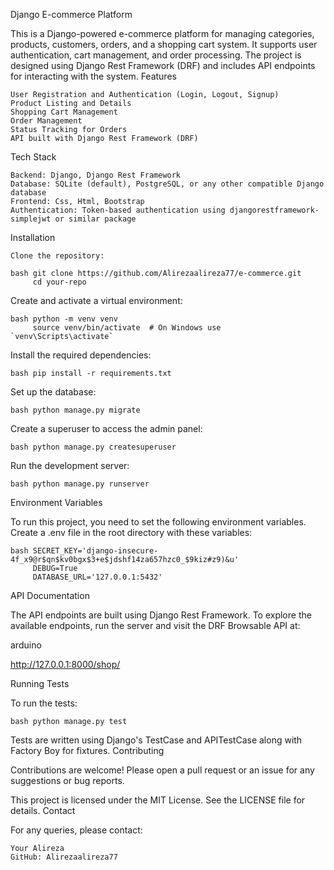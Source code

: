 Django E-commerce Platform

This is a Django-powered e-commerce platform for managing categories, products, customers, orders, and a shopping cart system. It supports user authentication, cart management, and order processing. The project is designed using Django Rest Framework (DRF) and includes API endpoints for interacting with the system.
Features

    User Registration and Authentication (Login, Logout, Signup)
    Product Listing and Details
    Shopping Cart Management
    Order Management
    Status Tracking for Orders
    API built with Django Rest Framework (DRF)

Tech Stack

    Backend: Django, Django Rest Framework
    Database: SQLite (default), PostgreSQL, or any other compatible Django database
    Frontend: Css, Html, Bootstrap
    Authentication: Token-based authentication using djangorestframework-simplejwt or similar package

Installation

    Clone the repository:

    bash git clone https://github.com/Alirezaalireza77/e-commerce.git
         cd your-repo



Create and activate a virtual environment:

    bash python -m venv venv
         source venv/bin/activate  # On Windows use `venv\Scripts\activate`



Install the required dependencies:

    bash pip install -r requirements.txt



Set up the database:

    bash python manage.py migrate



Create a superuser to access the admin panel:

    bash python manage.py createsuperuser



Run the development server:

    bash python manage.py runserver

    

Environment Variables

To run this project, you need to set the following environment variables. Create a .env file in the root directory with these variables:

    bash SECRET_KEY='django-insecure-4f_x9@r$qn$kv0bgx$3+e$jdshf14za657hzc0_$9kiz#z9)&u'
         DEBUG=True
         DATABASE_URL='127.0.0.1:5432'



API Documentation

The API endpoints are built using Django Rest Framework. To explore the available endpoints, run the server and visit the DRF Browsable API at:

arduino

http://127.0.0.1:8000/shop/

Running Tests

To run the tests:

    bash python manage.py test



Tests are written using Django's TestCase and APITestCase along with Factory Boy for fixtures.
Contributing

Contributions are welcome! Please open a pull request or an issue for any suggestions or bug reports.


This project is licensed under the MIT License. See the LICENSE file for details.
Contact

For any queries, please contact:

    Your Alireza
    GitHub: Alirezaalireza77
